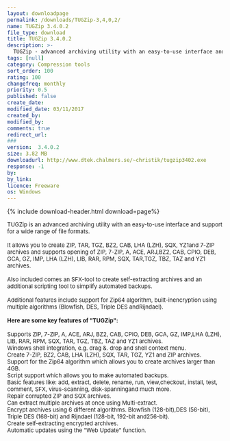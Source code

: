 ```yaml
---
layout: downloadpage
permalink: /downloads/TUGZip-3,4,0,2/
name: TUGZip 3.4.0.2
file_type: download
title: TUGZip 3.4.0.2
description: >-
  TUGZip - advanced archiving utility with an easy-to-use interface and support for a wide range of file formats
tags: [null]
category: Compression tools
sort_order: 100
rating: 100
changefreq: monthly
priority: 0.5
published: false
create_date: 
modified_date: 03/11/2017
created_by: 
modified_by: 
comments: true
redirect_url: 
### 
version:  3.4.0.2
size: 3.82 MB
downloadurl: http://www.dtek.chalmers.se/~christik/tugzip3402.exe
response: -1
by: 
by_link: 
licence: Freeware
os: Windows
---
```


{% include download-header.html download=page%}

<p style="fix-download-text !important">
<p><font size="2"><p>TUGZip is an advanced archiving utility with an easy-to-use interface and support for a wide range of file formats. <br />
<br />
It allows you to create ZIP, TAR, TGZ, BZ2, CAB, LHA (LZH), SQX, YZ1and 7-ZIP archives and supports opening of ZIP, 7-ZIP, A, ACE, ARJ,BZ2, CAB, CPIO, DEB, GCA, GZ, IMP, LHA (LZH), LIB, RAR, RPM, SQX, TAR,TGZ, TBZ, TAZ and YZ1 archives. <br />
<br />
Also included comes an SFX-tool to create self-extracting archives and an additional scripting tool to simplify automated backups. <br />
<br />
Additional features include support for Zip64 algorithm, built-inencryption using multiple algorithms (Blowfish, DES, Triple DES andRijndael).<br />
<br />
<span><strong>Here are some key features of "TUGZip":</strong></span><br />
<br />
Supports ZIP, 7-ZIP, A, ACE, ARJ, BZ2, CAB, CPIO, DEB, GCA, GZ, IMP,LHA (LZH), LIB, RAR, RPM, SQX, TAR, TGZ, TBZ, TAZ and YZ1 archives. <br />
Windows shell integration, e.g. drag &amp;. drop and shell context menu. <br />
Create 7-ZIP, BZ2, CAB, LHA (LZH), SQX, TAR, TGZ, YZ1 and ZIP archives. <br />
Support for the Zip64 algorithm which allows you to create archives larger than 4GB. <br />
Script support which allows you to make automated backups. <br />
Basic features like: add, extract, delete, rename, run, view,checkout, install, test, comment, SFX, virus-scanning, disk-spanningand much more. <br />
Repair corrupted ZIP and SQX archives. <br />
Can extract multiple archives at once using Multi-extract. <br />
Encrypt archives using 6 different algorithms. Blowfish (128-bit),DES (56-bit), Triple DES (168-bit) and Rijndael (128-bit, 192-bit and256-bit). <br />
Create self-extracting encrypted archives. <br />
Automatic updates using the "Web Update" function.</p></p></p>
